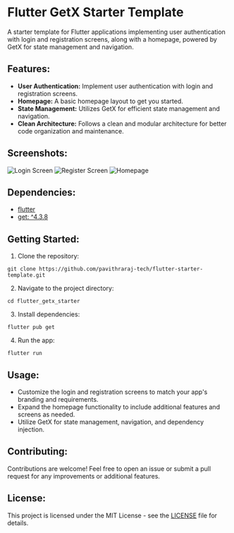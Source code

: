 <body>
  <h1>Flutter GetX Starter Template</h1>

  <p>A starter template for Flutter applications implementing user authentication with login and registration screens, along with a homepage, powered by GetX for state management and navigation.</p>

  <h2>Features:</h2>
  <ul>
    <li><strong>User Authentication:</strong> Implement user authentication with login and registration screens.</li>
    <li><strong>Homepage:</strong> A basic homepage layout to get you started.</li>
    <li><strong>State Management:</strong> Utilizes GetX for efficient state management and navigation.</li>
    <li><strong>Clean Architecture:</strong> Follows a clean and modular architecture for better code organization and maintenance.</li>
  </ul>

  <h2>Screenshots:</h2>
  <img src="screenshots/login_screen.png" alt="Login Screen">
  <img src="screenshots/register_screen.png" alt="Register Screen">
  <img src="screenshots/homepage.png" alt="Homepage">

  <h2>Dependencies:</h2>
  <ul>
    <li><a href="https://flutter.dev/">flutter</a></li>
    <li><a href="https://pub.dev/packages/get">get: ^4.3.8</a></li>
  </ul>

  <h2>Getting Started:</h2>
  <ol>
    <li>Clone the repository:</li>
  </ol>
  <code>git clone https://github.com/pavithraraj-tech/flutter-starter-template.git</code>
  <ol start="2">
    <li>Navigate to the project directory:</li>
  </ol>
  <code>cd flutter_getx_starter</code>
  <ol start="3">
    <li>Install dependencies:</li>
  </ol>
  <code>flutter pub get</code>
  <ol start="4">
    <li>Run the app:</li>
  </ol>
  <code>flutter run</code>

  <h2>Usage:</h2>
  <ul>
    <li>Customize the login and registration screens to match your app's branding and requirements.</li>
    <li>Expand the homepage functionality to include additional features and screens as needed.</li>
    <li>Utilize GetX for state management, navigation, and dependency injection.</li>
  </ul>

  <h2>Contributing:</h2>
  <p>Contributions are welcome! Feel free to open an issue or submit a pull request for any improvements or additional features.</p>

  <h2>License:</h2>
  <p>This project is licensed under the MIT License - see the <a href="LICENSE">LICENSE</a> file for details.</p>
</body>
</html>
